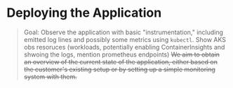 # Deploying the Application

> Goal: Observe the application with basic "instrumentation," including emitted log lines and possibly some metrics using `kubectl`. Show AKS obs resoruces (workloads, potentially enabling ContainerInsights and shwoing the logs, mention prometheus endpoints)   ~~We aim to obtain an overview of the current state of the application, either based on the customer's existing setup or by setting up a simple monitoring system with them.~~
